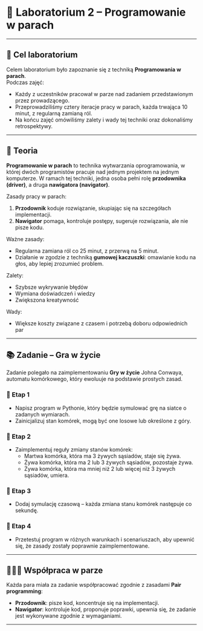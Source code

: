 # 🧪 Laboratorium 2 – Programowanie w parach

---

## 🎯 Cel laboratorium

Celem laboratorium było zapoznanie się z techniką **Programowania w parach**.  
Podczas zajęć:
- Każdy z uczestników pracował w parze nad zadaniem przedstawionym przez prowadzącego.
- Przeprowadziliśmy cztery iteracje pracy w parach, każda trwająca 10 minut, z regularną zamianą ról.
- Na końcu zajęć omówiliśmy zalety i wady tej techniki oraz dokonaliśmy retrospektywy.

---

## 🧠 Teoria

**Programowanie w parach** to technika wytwarzania oprogramowania, w której dwóch programistów pracuje nad jednym projektem na jednym komputerze. W ramach tej techniki, jedna osoba pełni rolę **przodownika (driver)**, a druga **nawigatora (navigator)**.

Zasady pracy w parach:
1. **Przodownik** koduje rozwiązanie, skupiając się na szczegółach implementacji.
2. **Nawigator** pomaga, kontroluje postępy, sugeruje rozwiązania, ale nie pisze kodu.

Ważne zasady:
- Regularna zamiana ról co 25 minut, z przerwą na 5 minut.
- Działanie w zgodzie z techniką **gumowej kaczuszki**: omawianie kodu na głos, aby lepiej zrozumieć problem.

Zalety:
- Szybsze wykrywanie błędów
- Wymiana doświadczeń i wiedzy
- Zwiększona kreatywność

Wady:
- Większe koszty związane z czasem i potrzebą doboru odpowiednich par

---

## 📚 Zadanie – Gra w życie

Zadanie polegało na zaimplementowaniu **Gry w życie** Johna Conwaya, automatu komórkowego, który ewoluuje na podstawie prostych zasad.  

### 🔹 Etap 1
* Napisz program w Pythonie, który będzie symulować grę na siatce o zadanych wymiarach.
* Zainicjalizuj stan komórek, mogą być one losowe lub określone z góry.

### 🔹 Etap 2
* Zaimplementuj reguły zmiany stanów komórek:
  * Martwa komórka, która ma 3 żywych sąsiadów, staje się żywa.
  * Żywa komórka, która ma 2 lub 3 żywych sąsiadów, pozostaje żywa.
  * Żywa komórka, która ma mniej niż 2 lub więcej niż 3 żywych sąsiadów, umiera.

### 🔹 Etap 3
* Dodaj symulację czasową – każda zmiana stanu komórek następuje co sekundę.

### 🔹 Etap 4
* Przetestuj program w różnych warunkach i scenariuszach, aby upewnić się, że zasady zostały poprawnie zaimplementowane.

---

## 🧑‍🤝‍🧑 Współpraca w parze

Każda para miała za zadanie współpracować zgodnie z zasadami **Pair programming**:
- **Przodownik**: pisze kod, koncentruje się na implementacji.
- **Nawigator**: kontroluje kod, proponuje poprawki, upewnia się, że zadanie jest wykonywane zgodnie z wymaganiami.

---